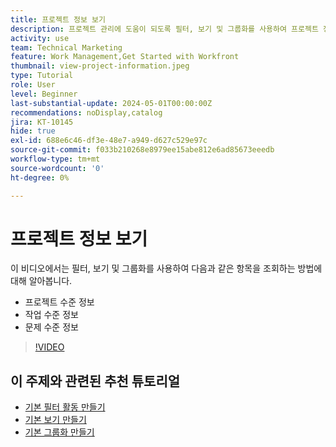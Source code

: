 ```yaml
---
title: 프로젝트 정보 보기
description: 프로젝트 관리에 도움이 되도록 필터, 보기 및 그룹화를 사용하여 프로젝트 정보를 쉽게 표시하는 방법을 알아봅니다.
activity: use
team: Technical Marketing
feature: Work Management,Get Started with Workfront
thumbnail: view-project-information.jpeg
type: Tutorial
role: User
level: Beginner
last-substantial-update: 2024-05-01T00:00:00Z
recommendations: noDisplay,catalog
jira: KT-10145
hide: true
exl-id: 688e6c46-df3e-48e7-a949-d627c529e97c
source-git-commit: f033b210268e8979ee15abe812e6ad85673eeedb
workflow-type: tm+mt
source-wordcount: '0'
ht-degree: 0%

---
```


# 프로젝트 정보 보기

이 비디오에서는 필터, 보기 및 그룹화를 사용하여 다음과 같은 항목을 조회하는 방법에 대해 알아봅니다.

* 프로젝트 수준 정보
* 작업 수준 정보
* 문제 수준 정보

>[!VIDEO](https://video.tv.adobe.com/v/3428815/?quality=12&learn=on)

## 이 주제와 관련된 추천 튜토리얼

* [기본 필터 활동 만들기](/help/reporting/basic-reporting/create-a-basic-filter-activity.md)
* [기본 보기 만들기](/help/reporting/basic-reporting/create-a-basic-view.md)
* [기본 그룹화 만들기](/help/reporting/basic-reporting/create-a-basic-grouping.md)
